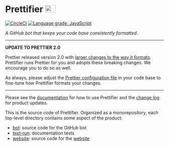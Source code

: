 # Prettifier <img src="https://raw.githubusercontent.com/kevgo/prettifier/master/website/static/images/logo_400.jpg" width="33" height="23">

[![CircleCI](https://circleci.com/gh/kevgo/prettifier.svg?style=shield)](https://circleci.com/gh/kevgo/prettifier)
[![Language grade: JavaScript](https://img.shields.io/lgtm/grade/javascript/g/kevgo/prettifier.svg)](https://lgtm.com/projects/g/kevgo/prettifier/context:javascript)

_A GitHub bot that keeps your code base consistently formatted._

---

**UPDATE TO PRETTIER 2.0**

Prettier released version 2.0 with
[larger changes to the way it formats](https://prettier.io/blog/2020/03/21/2.0.0.html).
Prettifier runs Prettier for you and adopts these breaking changes. We encourage
you to do so as well.

As always, please adjust the
[Prettier configuration file](https://prettier.io/docs/en/options.html) in your
code base to fine-tune how Prettifier formats your changes.

---

Please see the [documentation](https://kevgo.github.io/prettifier) for how to
use Prettifier and the [change log](CHANGELOG.md) for product updates.

This is the source code of Prettifier. Organized as a monorepository, each
top-level directory contains some aspect of the product:

- [bot](bot/): source code for the GitHub bot
- [text-run](text-run/): documentation tests
- [website](website/): source code for the [website](https://www.prettifier.io)
